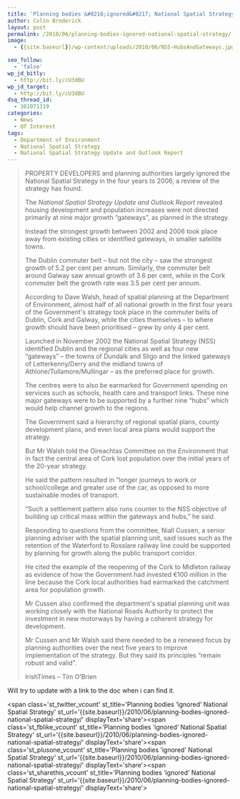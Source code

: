 ```yaml
---
title: 'Planning bodies &#8216;ignored&#8217; National Spatial Strategy'
author: Colin Broderick
layout: post
permalink: /2010/06/planning-bodies-ignored-national-spatial-strategy/
image:
  - {{site.baseurl}}/wp-content/uploads/2010/06/NSS-HubsAndGateways.jpg

seo_follow:
  - 'false'
wp_jd_bitly:
  - http://bit.ly/cU3dBU
wp_jd_target:
  - http://bit.ly/cU3dBU
dsq_thread_id:
  - 381071319
categories:
  - News
  - Of Interest
tags:
  - Department of Environment
  - National Spatial Strategy
  - National Spatial Strategy Update and Outlook Report
---
```

> PROPERTY DEVELOPERS and planning authorities largely ignored the National Spatial Strategy in the four years to 2006, a review of the strategy has found.
> 
> The *National Spatial Strategy Update and Outlook Report* revealed housing development and population increases were not directed primarily at nine major growth “gateways”, as planned in the strategy.
> 
> Instead the strongest growth between 2002 and 2006 took place away from existing cities or identified gateways, in smaller satellite towns.
> 
> The Dublin commuter belt – but not the city – saw the strongest growth of 5.2 per cent per annum. Similarly, the commuter belt around Galway saw annual growth of 3.6 per cent, while in the Cork commuter belt the growth rate was 3.5 per cent per annum.
> 
> <!--more-->
> 
> According to Dave Walsh, head of spatial planning at the Department of Environment, almost half of all national growth in the first four years of the Government's strategy took place in the commuter belts of Dublin, Cork and Galway, while the cities themselves – to where growth should have been prioritised – grew by only 4 per cent.
> 
> Launched in November 2002 the National Spatial Strategy (NSS) identified Dublin and the regional cities as well as four new “gateways” – the towns of Dundalk and Sligo and the linked gateways of Letterkenny/Derry and the midland towns of Athlone/Tullamore/Mullingar – as the preferred place for growth.
> 
> The centres were to also be earmarked for Government spending on services such as schools, health care and transport links. These nine major gateways were to be supported by a further nine “hubs” which would help channel growth to the regions.
> 
> The Government said a hierarchy of regional spatial plans, county development plans, and even local area plans would support the strategy.
> 
> But Mr Walsh told the Oireachtas Committee on the Environment that in fact the central area of Cork lost population over the initial years of the 20-year strategy.
> 
> He said the pattern resulted in “longer journeys to work or school/college and greater use of the car, as opposed to more sustainable modes of transport.
> 
> “Such a settlement pattern also runs counter to the NSS objective of building up critical mass within the gateways and hubs,” he said.
> 
> Responding to questions from the committee, Niall Cussen, a senior planning adviser with the spatial planning unit, said issues such as the retention of the Waterford to Rosslare railway line could be supported by planning for growth along the public transport corridor.
> 
> He cited the example of the reopening of the Cork to Midleton railway as evidence of how the Government had invested €100 million in the line because the Cork local authorities had earmarked the catchment area for population growth.
> 
> Mr Cussen also confirmed the department's spatial planning unit was working closely with the National Roads Authority to protect the investment in new motorways by having a coherent strategy for development.
> 
> Mr Cussen and Mr Walsh said there needed to be a renewed focus by planning authorities over the next five years to improve implementation of the strategy. But they said its principles “remain robust and valid”.
> 
> IrishTimes &#8211; Tim O&#8217;Brien

Will try to update with a link to the doc when i can find it.

<span class='st\_twitter\_vcount' st\_title='Planning bodies &#8216;ignored&#8217; National Spatial Strategy' st\_url='{{site.baseurl}}/2010/06/planning-bodies-ignored-national-spatial-strategy/' displayText='share'></span><span class='st\_fblike\_vcount' st\_title='Planning bodies &#8216;ignored&#8217; National Spatial Strategy' st\_url='{{site.baseurl}}/2010/06/planning-bodies-ignored-national-spatial-strategy/' displayText='share'></span><span class='st\_plusone\_vcount' st\_title='Planning bodies &#8216;ignored&#8217; National Spatial Strategy' st\_url='{{site.baseurl}}/2010/06/planning-bodies-ignored-national-spatial-strategy/' displayText='share'></span><span class='st\_sharethis\_vcount' st\_title='Planning bodies &#8216;ignored&#8217; National Spatial Strategy' st\_url='{{site.baseurl}}/2010/06/planning-bodies-ignored-national-spatial-strategy/' displayText='share'></span>